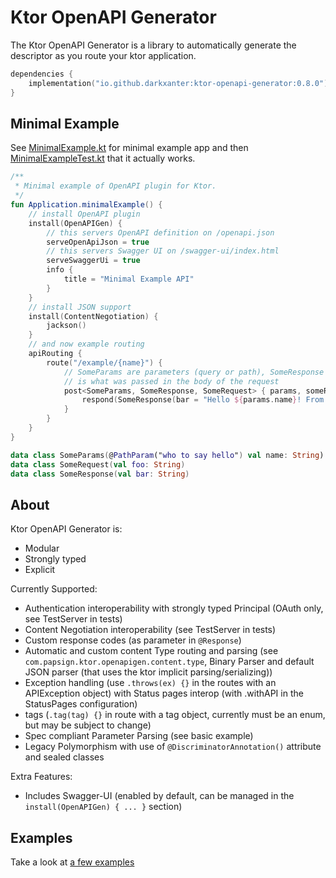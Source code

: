 # Ktor OpenAPI Generator

The Ktor OpenAPI Generator is a library to automatically generate the descriptor as you route your ktor application.

```kotlin
dependencies {
    implementation("io.github.darkxanter:ktor-openapi-generator:0.8.0")
}
```

## Minimal Example

See [MinimalExample.kt](src/test/kotlin/MinimalExample.kt) for minimal example app and
then [MinimalExampleTest.kt](src/test/kotlin/MinimalExampleTest.kt) that it actually works.

```kotlin
/**
 * Minimal example of OpenAPI plugin for Ktor.
 */
fun Application.minimalExample() {
    // install OpenAPI plugin
    install(OpenAPIGen) {
        // this servers OpenAPI definition on /openapi.json
        serveOpenApiJson = true
        // this servers Swagger UI on /swagger-ui/index.html
        serveSwaggerUi = true
        info {
            title = "Minimal Example API"
        }
    }
    // install JSON support
    install(ContentNegotiation) {
        jackson()
    }
    // and now example routing
    apiRouting {
        route("/example/{name}") {
            // SomeParams are parameters (query or path), SomeResponse is what the backend returns and SomeRequest
            // is what was passed in the body of the request
            post<SomeParams, SomeResponse, SomeRequest> { params, someRequest ->
                respond(SomeResponse(bar = "Hello ${params.name}! From body: ${someRequest.foo}."))
            }
        }
    }
}

data class SomeParams(@PathParam("who to say hello") val name: String)
data class SomeRequest(val foo: String)
data class SomeResponse(val bar: String)
```

## About

Ktor OpenAPI Generator is:

- Modular
- Strongly typed
- Explicit

Currently Supported:

- Authentication interoperability with strongly typed Principal (OAuth only, see TestServer in tests)
- Content Negotiation interoperability (see TestServer in tests)
- Custom response codes (as parameter in `@Response`)
- Automatic and custom content Type routing and parsing (see `com.papsign.ktor.openapigen.content.type`, Binary Parser
  and default JSON parser (that uses the ktor implicit parsing/serializing))
- Exception handling (use `.throws(ex) {}` in the routes with an APIException object) with Status pages interop (with
  .withAPI in the StatusPages configuration)
- tags (`.tag(tag) {}` in route with a tag object, currently must be an enum, but may be subject to change)
- Spec compliant Parameter Parsing (see basic example)
- Legacy Polymorphism with use of `@DiscriminatorAnnotation()` attribute and sealed classes

Extra Features:

- Includes Swagger-UI (enabled by default, can be managed in the `install(OpenAPIGen) { ... }` section)

## Examples

Take a look at [a few examples](https://github.com/papsign/Ktor-OpenAPI-Generator/wiki/A-few-examples)
